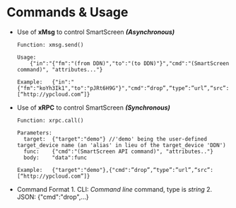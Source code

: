 # Commands & Usage

* Use of **xMsg** to control SmartScreen _**\(Asynchronous\)**_

  ```text
  Function: xmsg.send()

  Usage:
      {"in":"{"fm":"(from DDN)","to":"(to DDN)"}","cmd":"(SmartScreen command)", "attributes..."}

  Example:   {"in":"{"fm":"koYh3Ik1","to":"pJRt6H9G"}","cmd":“drop”,“type”:”url”,“src”:[“http://ypcloud.com”]}
  ```

* Use of **xRPC** to control SmartScreen _**\(Synchronous\)**_

  ```text
  Function: xrpc.call()

  Parameters:
    target:  {"target":"demo"} //'demo' being the user-defined target_device name (an 'alias' in lieu of the target_device 'DDN')
    func:    {"cmd":"(SmartScreen API command)", "attributes.."}
    body:    "data":func

  Example:   {"target":"demo"},{"cmd":”drop”,“type”:”url”,“src”:[“http://ypcloud.com”]}
  ```

* Command Format 1. CLI: _Command line_ command, type is _string_ 2. JSON: {"cmd":"drop",…}

